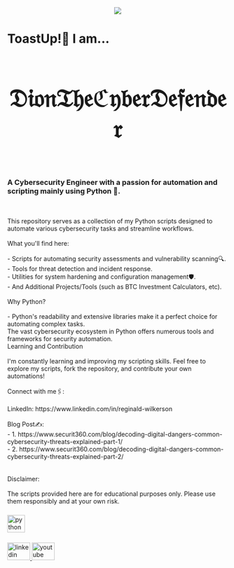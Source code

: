 <div align="center">
  <img src="https://profile-counter.glitch.me/DionTheCyberDefender/count.svg?"  />
</div>

###
<h1>ToastUp!🥂 I am...<h1>
<div align="center">
  <h1>𝔇𝔦𝔬𝔫𝔗𝔥𝔢ℭ𝔶𝔟𝔢𝔯𝔇𝔢𝔣𝔢𝔫𝔡𝔢𝔯<h1>
</div>
<h3>A Cybersecurity Engineer with a passion for automation and scripting mainly using Python 🐍.</h3><br>
  <br>This repository serves as a collection of my Python scripts designed to automate various cybersecurity tasks and streamline workflows.<br><br>What you'll find here:<br>
  <br>- Scripts for automating security assessments and vulnerability scanning🔍.<br> - Tools for threat detection and incident response.<br> - Utilities for system hardening and configuration management🛡.<br> - And Additional Projects/Tools (such as BTC Investment Calculators, etc).<br><br>Why Python?<br><br> - Python's readability and extensive libraries make it a perfect choice for automating complex tasks.<br>The vast cybersecurity ecosystem in Python offers numerous tools and frameworks for security automation.<br>Learning and Contribution<br><br>I'm constantly learning and improving my scripting skills. Feel free to explore my scripts, fork the repository, and contribute your own automations!<br><br>Connect with me🖇:<br><br>LinkedIn: https://www.linkedin.com/in/reginald-wilkerson<br><br>Blog Post✍: <br> - 1. https://www.securit360.com/blog/decoding-digital-dangers-common-cybersecurity-threats-explained-part-1/<br> - 2. https://www.securit360.com/blog/decoding-digital-dangers-common-cybersecurity-threats-explained-part-2/<br><br><br>Disclaimer:<br><br>The scripts provided here are for educational purposes only. Please use them responsibly and at your own risk.</p>

###

<div align="left">
  <img src="https://cdn.jsdelivr.net/gh/devicons/devicon/icons/python/python-original.svg" height="40" alt="python logo"  />
</div>

###

<div align="left">
  <a href="https://www.linkedin.com/in/reginald-wilkerson" target="_blank">
    <img src="https://raw.githubusercontent.com/maurodesouza/profile-readme-generator/master/src/assets/icons/social/linkedin/default.svg" width="52" height="40" alt="linkedin logo"  />
  </a>
  <a href="https://www.youtube.com/@directdepositdion" target="_blank">
    <img src="https://raw.githubusercontent.com/maurodesouza/profile-readme-generator/master/src/assets/icons/social/youtube/default.svg" width="52" height="40" alt="youtube logo"  />
  </a>
</div>

###

